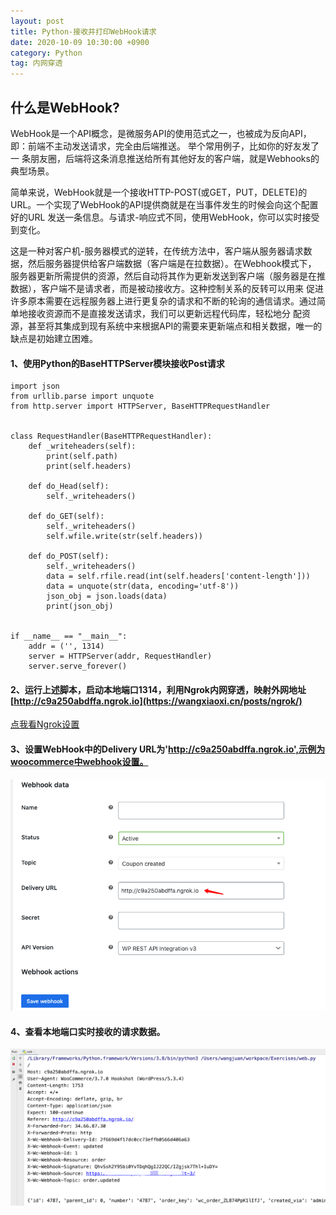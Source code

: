 ```yaml
---
layout: post
title: Python-接收并打印WebHook请求
date: 2020-10-09 10:30:00 +0900
category: Python
tag: 内网穿透
---
```

## 什么是WebHook?
WebHook是一个API概念，是微服务API的使用范式之一，也被成为反向API，即：前端不主动发送请求，完全由后端推送。 举个常用例子，比如你的好友发了一
条朋友圈，后端将这条消息推送给所有其他好友的客户端，就是Webhooks的典型场景。

简单来说，WebHook就是一个接收HTTP-POST(或GET，PUT，DELETE)的URL。一个实现了WebHook的API提供商就是在当事件发生的时候会向这个配置好的URL
发送一条信息。与请求-响应式不同，使用WebHook，你可以实时接受到变化。

这是一种对客户机-服务器模式的逆转，在传统方法中，客户端从服务器请求数据，然后服务器提供给客户端数据（客户端是在拉数据）。在Webhook模式下，
服务器更新所需提供的资源，然后自动将其作为更新发送到客户端（服务器是在推数据），客户端不是请求者，而是被动接收方。这种控制关系的反转可以用来
促进许多原本需要在远程服务器上进行更复杂的请求和不断的轮询的通信请求。通过简单地接收资源而不是直接发送请求，我们可以更新远程代码库，轻松地分
配资源，甚至将其集成到现有系统中来根据API的需要来更新端点和相关数据，唯一的缺点是初始建立困难。

#### 1、使用Python的BaseHTTPServer模块接收Post请求
```
import json
from urllib.parse import unquote
from http.server import HTTPServer, BaseHTTPRequestHandler


class RequestHandler(BaseHTTPRequestHandler):
    def _writeheaders(self):
        print(self.path)
        print(self.headers)

    def do_Head(self):
        self._writeheaders()

    def do_GET(self):
        self._writeheaders()
        self.wfile.write(str(self.headers))

    def do_POST(self):
        self._writeheaders()
        data = self.rfile.read(int(self.headers['content-length']))
        data = unquote(str(data, encoding='utf-8'))
        json_obj = json.loads(data)
        print(json_obj)


if __name__ == "__main__":
    addr = ('', 1314)
    server = HTTPServer(addr, RequestHandler)
    server.serve_forever()
```

#### 2、运行上述脚本，启动本地端口1314，利用Ngrok内网穿透，映射外网地址[http://c9a250abdffa.ngrok.io](https://wangxiaoxi.cn/posts/ngrok/)
[点我看Ngrok设置](https://wangxiaoxi.cn/posts/ngrok/)

#### 3、设置WebHook中的Delivery URL为'http://c9a250abdffa.ngrok.io',示例为woocommerce中webhook设置。
![image](/assets/img/cc/webhook-1.png)

#### 4、查看本地端口实时接收的请求数据。
![image](/assets/img/cc/webhook.png)
